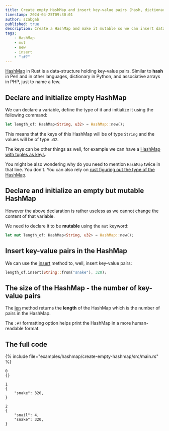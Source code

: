 ```yaml
---
title: Create empty HashMap and insert key-value pairs (hash, dictionary, associative array)
timestamp: 2024-04-25T09:30:01
author: szabgab
published: true
description: Create a HashMap and make it mutable so we can insert data.
tags:
    - HashMap
    - mut
    - new
    - insert
    - ":#?"
---
```


[HashMap](https://doc.rust-lang.org/std/collections/struct.HashMap.html) in Rust is a data-structure holding key-value pairs. Similar to **hash** in Perl and in other languages,
dictionary in Python, and associative arrays in PHP, just to name a few.

## Declare and initialize empty HashMap

We can declare a variable, define the type of it and initialize it using the following command:

```rust
let length_of: HashMap<String, u32> = HashMap::new();
```

This means that the keys of this HashMap will be of type `String` and the values will be of type `u32`.

The keys can be other things as well, for example we can have a [HashMap with tuples as keys](/hash-where-tuples-are-the-keys).

You might be also wondering why do you need to mention `HashMap` twice in that line. You don't. You can also rely on [rust figuring out the type of the HashMap](/create-empty-hashmap-without-type-definition).


## Declare and initialize an empty but mutable HashMap

However the above declaration is rather useless as we cannot change the content of that variable.

We need to declare it to be **mutable** using the `mut` keyword:

```rust
let mut length_of: HashMap<String, u32> = HashMap::new();
```

## Insert key-value pairs in the HashMap

We can use the [insert](https://doc.rust-lang.org/std/collections/struct.HashMap.html#method.insert) method to, well, insert
key-value pairs:

```rust
length_of.insert(String::from("snake"), 320);
```

## The size of the HashMap - the number of key-value pairs

The [len](https://doc.rust-lang.org/std/collections/struct.HashMap.html#method.len) method returns the **length** of the HashMap
which is the number of pairs in the HashMap.

The `:#?` formatting option helps print the HashMap in a more human-readable format.

## The full code

{% include file="examples/hashmap/create-empty-hashmap/src/main.rs" %}

```
0
{}

1
{
    "snake": 320,
}

2
{
    "snail": 4,
    "snake": 320,
}
```

